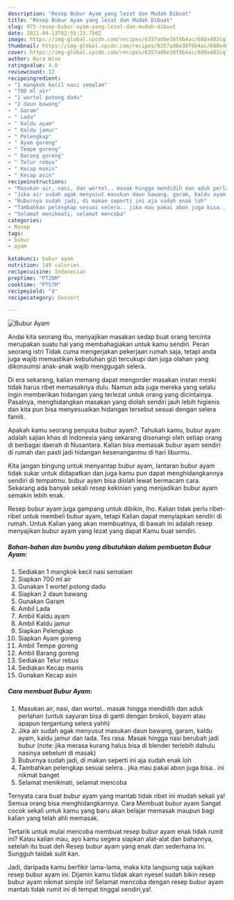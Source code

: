 ```yaml
---
description: "Resep Bubur Ayam yang lezat dan Mudah Dibuat"
title: "Resep Bubur Ayam yang lezat dan Mudah Dibuat"
slug: 975-resep-bubur-ayam-yang-lezat-dan-mudah-dibuat
date: 2021-04-13T02:55:23.750Z
image: https://img-global.cpcdn.com/recipes/6357ad6e30f8b4ac/680x482cq70/bubur-ayam-foto-resep-utama.jpg
thumbnail: https://img-global.cpcdn.com/recipes/6357ad6e30f8b4ac/680x482cq70/bubur-ayam-foto-resep-utama.jpg
cover: https://img-global.cpcdn.com/recipes/6357ad6e30f8b4ac/680x482cq70/bubur-ayam-foto-resep-utama.jpg
author: Nora Wise
ratingvalue: 4.8
reviewcount: 12
recipeingredient:
- "1 mangkok kecil nasi semalam"
- "700 ml air"
- "1 wortel potong dadu"
- "2 daun bawang"
- " Garam"
- " Lada"
- " Kaldu ayam"
- " Kaldu jamur"
- " Pelengkap"
- " Ayam goreng"
- " Tempe goreng"
- " Barang goreng"
- " Telur rebus"
- " Kecap manis"
- " Kecap asin"
recipeinstructions:
- "Masukan air, nasi, dan wortel.. masak hingga mendidih dan aduk perlahan (untuk sayuran bisa di ganti dengan brokoli, bayam atau apapun tergantung selera yahh)"
- "Jika air sudah agak menyusut masukan daun bawang, garam, kaldu ayam, kaldu jamur dan lada. Tes rasa. Masak hingga nasi berubah jadi bubur (note: jika merasa kurang halus bisa di blender terlebih dahulu nasinya sebelum di masak)"
- "Buburnya sudah jadi, di makan seperti ini aja sudah enak loh"
- "Tambahkan pelengkap sesuai selera.. jika mau pakai abon juga bisa.. ini nikmat banget"
- "Selamat menikmati, selamat mencoba"
categories:
- Resep
tags:
- bubur
- ayam

katakunci: bubur ayam 
nutrition: 149 calories
recipecuisine: Indonesian
preptime: "PT20M"
cooktime: "PT57M"
recipeyield: "4"
recipecategory: Dessert

---
```



![Bubur Ayam](https://img-global.cpcdn.com/recipes/6357ad6e30f8b4ac/680x482cq70/bubur-ayam-foto-resep-utama.jpg)

Andai kita seorang ibu, menyajikan masakan sedap buat orang tercinta merupakan suatu hal yang membahagiakan untuk kamu sendiri. Peran seorang istri Tidak cuma mengerjakan pekerjaan rumah saja, tetapi anda juga wajib memastikan kebutuhan gizi tercukupi dan juga olahan yang dikonsumsi anak-anak wajib menggugah selera.

Di era  sekarang, kalian memang dapat mengorder masakan instan meski tidak harus ribet memasaknya dulu. Namun ada juga mereka yang selalu ingin memberikan hidangan yang terlezat untuk orang yang dicintainya. Pasalnya, menghidangkan masakan yang diolah sendiri jauh lebih higienis dan kita pun bisa menyesuaikan hidangan tersebut sesuai dengan selera famili. 



Apakah kamu seorang penyuka bubur ayam?. Tahukah kamu, bubur ayam adalah sajian khas di Indonesia yang sekarang disenangi oleh setiap orang di berbagai daerah di Nusantara. Kalian bisa memasak bubur ayam sendiri di rumah dan pasti jadi hidangan kesenanganmu di hari liburmu.

Kita jangan bingung untuk menyantap bubur ayam, lantaran bubur ayam tidak sukar untuk didapatkan dan juga kamu pun dapat menghidangkannya sendiri di tempatmu. bubur ayam bisa diolah lewat bermacam cara. Sekarang ada banyak sekali resep kekinian yang menjadikan bubur ayam semakin lebih enak.

Resep bubur ayam juga gampang untuk dibikin, lho. Kalian tidak perlu ribet-ribet untuk membeli bubur ayam, tetapi Kalian dapat menyiapkan sendiri di rumah. Untuk Kalian yang akan membuatnya, di bawah ini adalah resep menyajikan bubur ayam yang lezat yang dapat Kamu buat sendiri.

<!--inarticleads1-->

##### Bahan-bahan dan bumbu yang dibutuhkan dalam pembuatan Bubur Ayam:

1. Sediakan 1 mangkok kecil nasi semalam
1. Siapkan 700 ml air
1. Gunakan 1 wortel potong dadu
1. Siapkan 2 daun bawang
1. Gunakan  Garam
1. Ambil  Lada
1. Ambil  Kaldu ayam
1. Ambil  Kaldu jamur
1. Siapkan  Pelengkap
1. Siapkan  Ayam goreng
1. Ambil  Tempe goreng
1. Ambil  Barang goreng
1. Sediakan  Telur rebus
1. Sediakan  Kecap manis
1. Gunakan  Kecap asin




<!--inarticleads2-->

##### Cara membuat Bubur Ayam:

1. Masukan air, nasi, dan wortel.. masak hingga mendidih dan aduk perlahan (untuk sayuran bisa di ganti dengan brokoli, bayam atau apapun tergantung selera yahh)
1. Jika air sudah agak menyusut masukan daun bawang, garam, kaldu ayam, kaldu jamur dan lada. Tes rasa. Masak hingga nasi berubah jadi bubur (note: jika merasa kurang halus bisa di blender terlebih dahulu nasinya sebelum di masak)
1. Buburnya sudah jadi, di makan seperti ini aja sudah enak loh
1. Tambahkan pelengkap sesuai selera.. jika mau pakai abon juga bisa.. ini nikmat banget
1. Selamat menikmati, selamat mencoba




Ternyata cara buat bubur ayam yang mantab tidak ribet ini mudah sekali ya! Semua orang bisa menghidangkannya. Cara Membuat bubur ayam Sangat cocok sekali untuk kamu yang baru akan belajar memasak maupun bagi kalian yang telah ahli memasak.

Tertarik untuk mulai mencoba membuat resep bubur ayam enak tidak rumit ini? Kalau kalian mau, ayo kamu segera siapkan alat-alat dan bahannya, setelah itu buat deh Resep bubur ayam yang enak dan sederhana ini. Sungguh taidak sulit kan. 

Jadi, daripada kamu berfikir lama-lama, maka kita langsung saja sajikan resep bubur ayam ini. Dijamin kamu tiidak akan nyesel sudah bikin resep bubur ayam nikmat simple ini! Selamat mencoba dengan resep bubur ayam mantab tidak rumit ini di tempat tinggal sendiri,ya!.

